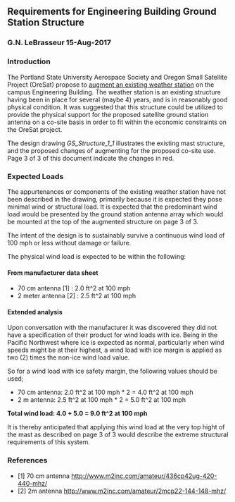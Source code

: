 ## Requirements for Engineering Building Ground Station Structure
### G.N. LeBrasseur  15-Aug-2017


### Introduction

The Portland State University Aerospace Society and Oregon Small Satellite Project (OreSat) propose
to [augment an existing weather station](Weather_Station.md) on the campus Engineering Building. The weather station is an
existing structure having been in place for several (maybe 4) years, and is in reasonably good physical
condition. It was suggested that this structure could be utilized to provide the physical support for the
proposed satellite ground station antenna on a co-site basis in order to fit within the economic constraints
on the OreSat project.

The design drawing *GS_Structure_1_1* illustrates the existing mast structure, and the proposed changes of
augmenting for the proposed co-site use. Page 3 of 3 of this document indicate the changes in red.


### Expected Loads

The appurtenances or components of the existing weather station have not been described in the drawing, primarily
because it is expected they pose minimal wind or structural load. It is expected that the predominant wind load would be presented
by the ground station antenna array which would be mounted at the top of the augmented structure on page 3 of 3.

The intent of the design is to sustainably survive a continuous wind load of 100 mph or less without damage or failure.

The physical wind load is expected to be within the following:


#### From manufacturer data sheet

 * 70 cm antenna [1] : 2.0 ft^2 at 100 mph
 * 2 meter antenna [2] : 2.5 ft^2 at 100 mph


#### Extended analysis

Upon conversation with the manufacturer it was discovered they did not have a specification of their product for
wind loads with ice. Being in the Pacific Northwest where ice is expected as normal, particularly when wind speeds
might be at their highest, a wind load with ice margin is applied as two (2) times the non-ice wind load value.

So for a wind load with ice safety margin, the following values should be used;

* 70 cm antenna: 2.0 ft^2 at 100 mph * 2 = 4.0 ft^2 at 100 mph
* 2 m antenna:  2.5 ft^2 at 100 mph * 2 = 5.0 ft^2 at 100 mph

**Total wind load: 4.0 + 5.0 = 9.0 ft^2 at 100 mph**


It is thereby anticipated that applying this wind load at the very top hight of the mast as described on page 3 of 3
would describe the extreme structural requirements of this system.


### References

* [1]  70 cm antenna  http://www.m2inc.com/amateur/436cp42ug-420-440-mhz/
* [2]  2m antenna     http://www.m2inc.com/amateur/2mcp22-144-148-mhz/

